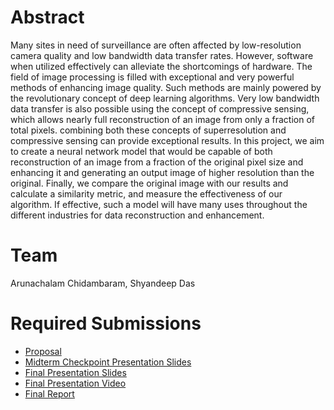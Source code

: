 # Abstract
Many sites in need of surveillance are often affected by low-resolution camera quality and low bandwidth data transfer rates. However, software when utilized effectively can alleviate the shortcomings of hardware. The field of image processing is filled with exceptional and very powerful methods of enhancing image quality. Such methods are mainly powered by the revolutionary concept of deep learning algorithms. Very low bandwidth data transfer is also possible using the concept of compressive sensing, which allows nearly full reconstruction of an image from only a fraction of total pixels. combining both these concepts of superresolution and compressive sensing can provide exceptional results. In this project, we aim to create a neural network model that would be capable of both reconstruction of an image from a fraction of the original pixel size and enhancing it and generating an output image of higher resolution than the original. Finally, we compare the original image with our results and calculate a similarity metric, and measure the effectiveness of our algorithm. If effective, such a model will have many uses throughout the different industries for data reconstruction and enhancement.
# Team

Arunachalam Chidambaram,
Shyandeep Das

# Required Submissions

* [Proposal](proposal)
* [Midterm Checkpoint Presentation Slides](https://drive.google.com/file/d/11CBUker9mvNG1juGjyePXRyjbCAYC2d_/view?usp=sharing)
* [Final Presentation Slides](https://drive.google.com/file/d/1f2yiaEbbOeiOGWKrn0NJXnzxYdM11I9y/view?usp=sharing)
* [Final Presentation Video](https://www.youtube.com/watch?v=kdLsB-FVx7w&ab_channel=ArunachalamChidambaram)
* [Final Report](report)
